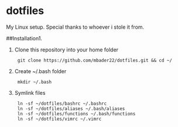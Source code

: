 # dotfiles

My Linux setup. Special thanks to whoever i stole it from.

##Installation1.

1. Clone this repository into your home folder

        git clone https://github.com/mbader22/dotfiles.git && cd ~/

1. Create ~/.bash folder

        mkdir ~/.bash

1. Symlink files

        ln -sf ~/dotfiles/bashrc ~/.bashrc
        ln -sf ~/dotfiles/aliases ~/.bash/aliases
        ln -sf ~/dotfiles/functions ~/.bash/functions
        ln -sf ~/dotfiles/vimrc ~/.vimrc

